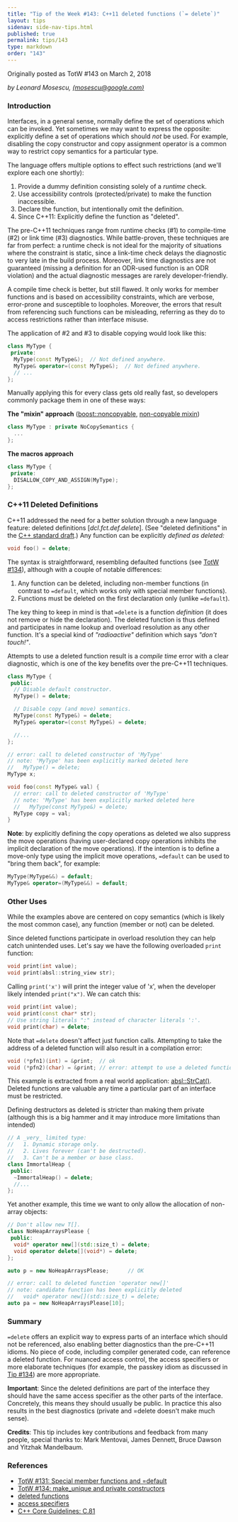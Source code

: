 ```yaml
---
title: "Tip of the Week #143: C++11 deleted functions (`= delete`)"
layout: tips
sidenav: side-nav-tips.html
published: true
permalink: tips/143
type: markdown
order: "143"
---
```


Originally posted as TotW #143 on March 2, 2018

*by Leonard Mosescu, [(mosescu@google.com)](mailto:mosescu@google.com)*

### Introduction

Interfaces, in a general sense, normally define the set of operations which can
be invoked. Yet sometimes we may want to express the opposite: explicitly define
a set of operations which should *not* be used. For example, disabling the copy
constructor and copy assignment operator is a common way to restrict copy
semantics for a particular type.

The language offers multiple options to effect such restrictions (and we'll
explore each one shortly):

1.  Provide a dummy definition consisting solely of a _runtime_ check.
2.  Use accessibility controls (protected/private) to make the function
    inaccessible.
3.  Declare the function, but intentionally omit the definition.
4.  Since C++11: Explicitly define the function as "deleted".

The pre-C++11 techniques range from runtime checks (#1) to compile-time (#2) or
link time (#3) diagnostics. While battle-proven, these techniques are far from
perfect: a runtime check is not ideal for the majority of situations where
the constraint is static, since a link-time check delays the diagnostic to very
late in the build process. Moreover, link time diagnostics are not
guaranteed (missing a definition for an ODR-used function is an ODR violation)
and the actual diagnostic messages are rarely developer-friendly.

A compile time check is better, but still flawed. It only works for member
functions and is based on accessibility constraints, which are verbose,
error-prone and susceptible to loopholes. Moreover, the errors that result from
referencing such functions can be misleading, referring as they do to access
restrictions rather than interface misuse.

The application of #2 and #3 to disable copying would look like this:

```c++
class MyType {
 private:
  MyType(const MyType&);  // Not defined anywhere.
  MyType& operator=(const MyType&);  // Not defined anywhere.
  // ...
};
```

Manually applying this for every class gets old really fast, so developers
commonly package them in one of these ways:

**The "mixin" approach** ([boost::noncopyable][6], [non-copyable mixin][7])

```c++
class MyType : private NoCopySemantics {
  ...
};
```

**The macros approach**

```c++
class MyType {
 private:
  DISALLOW_COPY_AND_ASSIGN(MyType);
};
```

### C++11 Deleted Definitions

C++11 addressed the need for a better solution through a new language feature:
deleted definitions \[_dcl.fct.def.delete_\]. (See "deleted definitions" in the [C++ standard draft][0].) Any function can be explicitly _defined as deleted:_

```c++
void foo() = delete;
```

The syntax is straightforward, resembling defaulted functions (see
[TotW #134][1]), although with a couple of notable differences:

1.  Any function can be deleted, including non-member functions (in contrast to
    `=default`, which works only with special member functions).
2.  Functions must be deleted on the first declaration only (unlike `=default`).

The key thing to keep in mind is that `=delete` is a function _definition_ (it
does not remove or hide the declaration). The deleted function is thus defined
and participates in name lookup and overload resolution as any other function.
It's a special kind of _"radioactive"_ definition which says _"don't touch!"_.

Attempts to use a deleted function result is a _compile time_ error with a clear
diagnostic, which is one of the key benefits over the pre-C++11 techniques.

```c++ {.good}
class MyType {
 public:
  // Disable default constructor.
  MyType() = delete;

  // Disable copy (and move) semantics.
  MyType(const MyType&) = delete;
  MyType& operator=(const MyType&) = delete;

  //...
};
```

```c++
// error: call to deleted constructor of 'MyType'
// note: 'MyType' has been explicitly marked deleted here
//   MyType() = delete;
MyType x;

void foo(const MyType& val) {
  // error: call to deleted constructor of 'MyType'
  // note: 'MyType' has been explicitly marked deleted here
  //   MyType(const MyType&) = delete;
  MyType copy = val;
}
```

**Note**: by explicitly defining the copy operations as deleted we also suppress
the move operations (having user-declared copy operations inhibits the implicit
declaration of the move operations). If the intention is to define a move-only
type using the implicit move operations, `=default` can be used to "bring
them back", for example:

```c++ {.good}
MyType(MyType&&) = default;
MyType& operator=(MyType&&) = default;
```

### Other Uses

While the examples above are centered on copy semantics (which is likely the
most common case), any function (member or not) can be deleted.

Since deleted functions participate in overload resolution they can help catch
unintended uses. Let's say we have the following overloaded `print` function:

```c++
void print(int value);
void print(absl::string_view str);
```

Calling `print('x')` will print the integer value of 'x', when the developer
likely intended `print("x")`. We can catch this:

```c++
void print(int value);
void print(const char* str);
// Use string literals ":" instead of character literals ':'.
void print(char) = delete;
```

Note that `=delete` doesn't affect just function calls. Attempting to take the
address of a deleted function will also result in a compilation error:

```c++
void (*pfn1)(int) = &print;  // ok
void (*pfn2)(char) = &print; // error: attempt to use a deleted function
```

This example is extracted from a real world application: [absl::StrCat()][8].
Deleted functions are valuable any time a particular part of an interface must
be restricted.

Defining destructors as deleted is stricter than making them private (although
this is a big hammer and it may introduce more limitations than intended)

```c++
// A _very_ limited type:
//   1. Dynamic storage only.
//   2. Lives forever (can't be destructed).
//   3. Can't be a member or base class.
class ImmortalHeap {
 public:
  ~ImmortalHeap() = delete;
  //...
};
```

Yet another example, this time we want to only allow the allocation of non-array
objects:

```c++
// Don't allow new T[].
class NoHeapArraysPlease {
 public:
  void* operator new[](std::size_t) = delete;
  void operator delete[](void*) = delete;
};

auto p = new NoHeapArraysPlease;      // OK

// error: call to deleted function 'operator new[]'
// note: candidate function has been explicitly deleted
//   void* operator new[](std::size_t) = delete;
auto pa = new NoHeapArraysPlease[10];
```

### Summary

`=delete` offers an explicit way to express parts of an interface which should
not be referenced, also enabling better diagnostics than the pre-C++11 idioms.
No piece of code, including compiler generated code, can reference a deleted
function. For nuanced access control, the access specifiers or more elaborate
techniques (for example, the passkey idiom as discussed in [Tip #134][2]) are
more appropriate.

**Important**: Since the deleted definitions are part of the interface they
should have the same access specifier as the other parts of the interface.
Concretely, this means they should usually be public. In practice this also
results in the best diagnostics (private and =delete doesn't make much sense).

**Credits**: This tip includes key contributions and feedback from many people,
special thanks to: Mark Mentovai, James Dennett, Bruce Dawson and Yitzhak
Mandelbaum.

### References

*   [TotW #131: Special member functions and =default][1]
*   [TotW #134: make_unique and private constructors][2]
*   [deleted functions][3]
*   [access specifiers][4]
*   [C++ Core Guidelines: C.81][5]

[0]: http://eel.is/c++draft/dcl.fct.def.delete
[1]: https://abseil.io/tips/131
[2]: https://abseil.io/tips/134
[3]: http://en.cppreference.com/w/cpp/language/function#Deleted_functions
[4]: http://en.cppreference.com/w/cpp/language/access
[5]: https://github.com/isocpp/CppCoreGuidelines/blob/master/CppCoreGuidelines.md#c81-use-delete-when-you-want-to-disable-default-behavior-without-wanting-an-alternative
[6]: http://www.boost.org/doc/libs/master/libs/core/doc/html/core/noncopyable.html
[7]: https://en.wikibooks.org/wiki/More_C%2B%2B_Idioms/Non-copyable_Mixin
[8]: https://github.com/abseil/abseil-cpp/blob/5337d2d0e312ce6bce0140b5f1da5548a0b3fed5/absl/strings/str_cat.h#L235